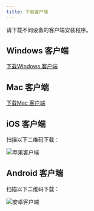 ```yaml
---
title: 下载客户端
---
```


请下载不同设备的客户端安装程序。

## Windows 客户端

[下载Windows 客户端](https://www-steedos-com.oss-cn-beijing.aliyuncs.com/apps/messenger/desktop/4.3.2/messenger-setup-4.3.2-win.exe)

## Mac 客户端

[下载Mac 客户端](https://www-steedos-com.oss-cn-beijing.aliyuncs.com/apps/messenger/desktop/4.3.1/messenger-4.3.1-mac.dmg)

## iOS 客户端

扫描以下二维码下载：

![苹果客户端](/assets/messenger/messenger-ios.png)

## Android 客户端

扫描以下二维码下载：

![安卓客户端](/assets/messenger/messenger-android.png)